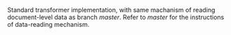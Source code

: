 Standard transformer implementation, with same machanism of reading document-level data as branch *master*. Refer to *master* for the instructions of data-reading mechanism. 
